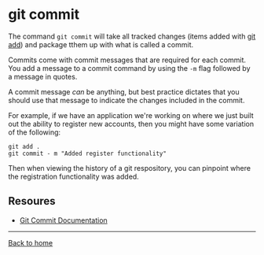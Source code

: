 # git commit

The command `git commit` will take all tracked changes (items added with [git add](./add.md)) and package tthem up with what is called a commit. 

Commits come with commit messages that are required for each commit. You add a message to a commit command by using the `-m` flag followed by a message in quotes. 

A commit message _can_ be anything, but best practice dictates that you should use that message to indicate the changes included in the commit.

For example, if we have an application we're working on where we just built out the ability to register new accounts, then you might have some variation of the following: 

```
git add . 
git commit - m "Added register functionality"
```

Then when viewing the history of a git respository, you can pinpoint where the registration functionality was added. 

## Resoures 

- [Git Commit Documentation](https://git-scm.com/docs/git-commit)

---

[Back to home](../README.md)